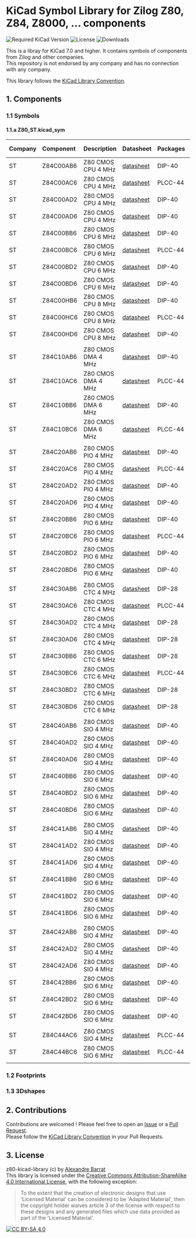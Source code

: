 # KiCad Symbol Library for Zilog Z80, Z84, Z8000, ... components

![Required KiCad Version](https://img.shields.io/badge/KiCad-%3E%3D7.0-success)
![License](https://img.shields.io/github/license/Oldschool-Computers-KiCad-repository/z80-kicad-library)
![Downloads](https://img.shields.io/github/downloads/Oldschool-Computers-KiCad-repository/z80-kicad-library/total)

This is a libray for KiCad 7.0 and higher.
It contains symbols of components from Zilog and other companies.  
This repository is not endorsed by any company and has no connection with any company.

This library follows the [KiCad Library Convention](https://klc.kicad.org/).


## 1. Components
### 1.1 Symbols
#### 1.1.a Z80_ST.kicad_sym
|Company|Component|Description|Datasheet|Packages| 1st version |
|:------|:--------|:----------|:--------|:-------|:------------|
| ST    | Z84C00AB6 | Z80 CMOS CPU 4 MHz | [datasheet](https://datasheets.alba0404.fr/data/Z80/Z84C00-ST.pdf) | DIP-40  | 1.0.0 |
| ST    | Z84C00AC6 | Z80 CMOS CPU 4 MHz | [datasheet](https://datasheets.alba0404.fr/data/Z80/Z84C00-ST.pdf) | PLCC-44 | 1.0.0 |
| ST    | Z84C00AD2 | Z80 CMOS CPU 4 MHz | [datasheet](https://datasheets.alba0404.fr/data/Z80/Z84C00-ST.pdf) | DIP-40  | 1.0.0 |
| ST    | Z84C00AD6 | Z80 CMOS CPU 4 MHz | [datasheet](https://datasheets.alba0404.fr/data/Z80/Z84C00-ST.pdf) | DIP-40  | 1.0.0 |
| ST    | Z84C00BB6 | Z80 CMOS CPU 6 MHz | [datasheet](https://datasheets.alba0404.fr/data/Z80/Z84C00-ST.pdf) | DIP-40  | 1.0.0 |
| ST    | Z84C00BC6 | Z80 CMOS CPU 6 MHz | [datasheet](https://datasheets.alba0404.fr/data/Z80/Z84C00-ST.pdf) | PLCC-44 | 1.0.0 |
| ST    | Z84C00BD2 | Z80 CMOS CPU 6 MHz | [datasheet](https://datasheets.alba0404.fr/data/Z80/Z84C00-ST.pdf) | DIP-40  | 1.0.0 |
| ST    | Z84C00BD6 | Z80 CMOS CPU 6 MHz | [datasheet](https://datasheets.alba0404.fr/data/Z80/Z84C00-ST.pdf) | DIP-40  | 1.0.0 |
| ST    | Z84C00HB6 | Z80 CMOS CPU 8 MHz | [datasheet](https://datasheets.alba0404.fr/data/Z80/Z84C00-ST.pdf) | DIP-40  | 1.0.0 |
| ST    | Z84C00HC6 | Z80 CMOS CPU 8 MHz | [datasheet](https://datasheets.alba0404.fr/data/Z80/Z84C00-ST.pdf) | PLCC-44 | 1.0.0 |
| ST    | Z84C00HD6 | Z80 CMOS CPU 8 MHz | [datasheet](https://datasheets.alba0404.fr/data/Z80/Z84C00-ST.pdf) | DIP-40  | 1.0.0 |
|       |           |                    |                                                                    |         |       |
| ST    | Z84C10AB6 | Z80 CMOS DMA 4 MHz | [datasheet](https://datasheets.alba0404.fr/data/Z80/Z84C10-ST.pdf) | DIP-40  | 1.0.0 |
| ST    | Z84C10AC6 | Z80 CMOS DMA 4 MHz | [datasheet](https://datasheets.alba0404.fr/data/Z80/Z84C10-ST.pdf) | PLCC-44 | 1.0.0 |
| ST    | Z84C10BB6 | Z80 CMOS DMA 6 MHz | [datasheet](https://datasheets.alba0404.fr/data/Z80/Z84C10-ST.pdf) | DIP-40  | 1.0.0 |
| ST    | Z84C10BC6 | Z80 CMOS DMA 6 MHz | [datasheet](https://datasheets.alba0404.fr/data/Z80/Z84C10-ST.pdf) | PLCC-44 | 1.0.0 |
|       |           |                    |                                                                    |         |       |
| ST    | Z84C20AB6 | Z80 CMOS PIO 4 MHz | [datasheet](https://datasheets.alba0404.fr/data/Z80/Z84C20-ST.pdf) | DIP-40  | 1.0.0 |
| ST    | Z84C20AC6 | Z80 CMOS PIO 4 MHz | [datasheet](https://datasheets.alba0404.fr/data/Z80/Z84C20-ST.pdf) | PLCC-44 | 1.0.0 |
| ST    | Z84C20AD2 | Z80 CMOS PIO 4 MHz | [datasheet](https://datasheets.alba0404.fr/data/Z80/Z84C20-ST.pdf) | DIP-40  | 1.0.0 |
| ST    | Z84C20AD6 | Z80 CMOS PIO 4 MHz | [datasheet](https://datasheets.alba0404.fr/data/Z80/Z84C20-ST.pdf) | DIP-40  | 1.0.0 |
| ST    | Z84C20BB6 | Z80 CMOS PIO 6 MHz | [datasheet](https://datasheets.alba0404.fr/data/Z80/Z84C20-ST.pdf) | DIP-40  | 1.0.0 |
| ST    | Z84C20BC6 | Z80 CMOS PIO 6 MHz | [datasheet](https://datasheets.alba0404.fr/data/Z80/Z84C20-ST.pdf) | PLCC-44 | 1.0.0 |
| ST    | Z84C20BD2 | Z80 CMOS PIO 6 MHz | [datasheet](https://datasheets.alba0404.fr/data/Z80/Z84C20-ST.pdf) | DIP-40  | 1.0.0 |
| ST    | Z84C20BD6 | Z80 CMOS PIO 6 MHz | [datasheet](https://datasheets.alba0404.fr/data/Z80/Z84C20-ST.pdf) | DIP-40  | 1.0.0 |
|       |           |                    |                                                                    |         |       |
| ST    | Z84C30AB6 | Z80 CMOS CTC 4 MHz | [datasheet](https://datasheets.alba0404.fr/data/Z80/Z84C30-ST.pdf) | DIP-28  | 1.0.0 |
| ST    | Z84C30AC6 | Z80 CMOS CTC 4 MHz | [datasheet](https://datasheets.alba0404.fr/data/Z80/Z84C30-ST.pdf) | PLCC-44 | 1.0.0 |
| ST    | Z84C30AD2 | Z80 CMOS CTC 4 MHz | [datasheet](https://datasheets.alba0404.fr/data/Z80/Z84C30-ST.pdf) | DIP-28  | 1.0.0 |
| ST    | Z84C30AD6 | Z80 CMOS CTC 4 MHz | [datasheet](https://datasheets.alba0404.fr/data/Z80/Z84C30-ST.pdf) | DIP-28  | 1.0.0 |
| ST    | Z84C30BB6 | Z80 CMOS CTC 6 MHz | [datasheet](https://datasheets.alba0404.fr/data/Z80/Z84C30-ST.pdf) | DIP-28  | 1.0.0 |
| ST    | Z84C30BC6 | Z80 CMOS CTC 6 MHz | [datasheet](https://datasheets.alba0404.fr/data/Z80/Z84C30-ST.pdf) | PLCC-44 | 1.0.0 |
| ST    | Z84C30BD2 | Z80 CMOS CTC 6 MHz | [datasheet](https://datasheets.alba0404.fr/data/Z80/Z84C30-ST.pdf) | DIP-28  | 1.0.0 |
| ST    | Z84C30BD6 | Z80 CMOS CTC 6 MHz | [datasheet](https://datasheets.alba0404.fr/data/Z80/Z84C30-ST.pdf) | DIP-28  | 1.0.0 |
|       |           |                    |                                                                    |         |       |
| ST    | Z84C40AB6 | Z80 CMOS SIO 4 MHz | [datasheet](https://datasheets.alba0404.fr/data/Z80/Z84C40-ST.pdf) | DIP-40  | 1.0.0 |
| ST    | Z84C40AD2 | Z80 CMOS SIO 4 MHz | [datasheet](https://datasheets.alba0404.fr/data/Z80/Z84C40-ST.pdf) | DIP-40  | 1.0.0 |
| ST    | Z84C40AD6 | Z80 CMOS SIO 4 MHz | [datasheet](https://datasheets.alba0404.fr/data/Z80/Z84C40-ST.pdf) | DIP-40  | 1.0.0 |
| ST    | Z84C40BB6 | Z80 CMOS SIO 6 MHz | [datasheet](https://datasheets.alba0404.fr/data/Z80/Z84C40-ST.pdf) | DIP-40  | 1.0.0 |
| ST    | Z84C40BD2 | Z80 CMOS SIO 6 MHz | [datasheet](https://datasheets.alba0404.fr/data/Z80/Z84C40-ST.pdf) | DIP-40  | 1.0.0 |
| ST    | Z84C40BD6 | Z80 CMOS SIO 6 MHz | [datasheet](https://datasheets.alba0404.fr/data/Z80/Z84C40-ST.pdf) | DIP-40  | 1.0.0 |
|       |           |                    |                                                                    |         |       |
| ST    | Z84C41AB6 | Z80 CMOS SIO 4 MHz | [datasheet](https://datasheets.alba0404.fr/data/Z80/Z84C41-ST.pdf) | DIP-40  | 1.0.0 |
| ST    | Z84C41AD2 | Z80 CMOS SIO 4 MHz | [datasheet](https://datasheets.alba0404.fr/data/Z80/Z84C41-ST.pdf) | DIP-40  | 1.0.0 |
| ST    | Z84C41AD6 | Z80 CMOS SIO 4 MHz | [datasheet](https://datasheets.alba0404.fr/data/Z80/Z84C41-ST.pdf) | DIP-40  | 1.0.0 |
| ST    | Z84C41BB6 | Z80 CMOS SIO 6 MHz | [datasheet](https://datasheets.alba0404.fr/data/Z80/Z84C41-ST.pdf) | DIP-40  | 1.0.0 |
| ST    | Z84C41BD2 | Z80 CMOS SIO 6 MHz | [datasheet](https://datasheets.alba0404.fr/data/Z80/Z84C41-ST.pdf) | DIP-40  | 1.0.0 |
| ST    | Z84C41BD6 | Z80 CMOS SIO 6 MHz | [datasheet](https://datasheets.alba0404.fr/data/Z80/Z84C41-ST.pdf) | DIP-40  | 1.0.0 |
|       |           |                    |                                                                    |         |       |
| ST    | Z84C42AB6 | Z80 CMOS SIO 4 MHz | [datasheet](https://datasheets.alba0404.fr/data/Z80/Z84C42-ST.pdf) | DIP-40  | 1.0.0 |
| ST    | Z84C42AD2 | Z80 CMOS SIO 4 MHz | [datasheet](https://datasheets.alba0404.fr/data/Z80/Z84C42-ST.pdf) | DIP-40  | 1.0.0 |
| ST    | Z84C42AD6 | Z80 CMOS SIO 4 MHz | [datasheet](https://datasheets.alba0404.fr/data/Z80/Z84C42-ST.pdf) | DIP-40  | 1.0.0 |
| ST    | Z84C42BB6 | Z80 CMOS SIO 6 MHz | [datasheet](https://datasheets.alba0404.fr/data/Z80/Z84C42-ST.pdf) | DIP-40  | 1.0.0 |
| ST    | Z84C42BD2 | Z80 CMOS SIO 6 MHz | [datasheet](https://datasheets.alba0404.fr/data/Z80/Z84C42-ST.pdf) | DIP-40  | 1.0.0 |
| ST    | Z84C42BD6 | Z80 CMOS SIO 6 MHz | [datasheet](https://datasheets.alba0404.fr/data/Z80/Z84C42-ST.pdf) | DIP-40  | 1.0.0 |
|       |           |                    |                                                                    |         |       |
| ST    | Z84C44AC6 | Z80 CMOS SIO 4 MHz | [datasheet](https://datasheets.alba0404.fr/data/Z80/Z84C40-ST.pdf) | PLCC-44 | 1.0.0 |
| ST    | Z84C44BC6 | Z80 CMOS SIO 6 MHz | [datasheet](https://datasheets.alba0404.fr/data/Z80/Z84C40-ST.pdf) | PLCC-44 | 1.0.0 |
|       |           |                    |                                                                    |         |       |


### 1.2 Footprints


### 1.3 3Dshapes


## 2. Contributions
Contributions are welcomed ! Please feel free to open an [Issue](https://github.com/Oldschool-Computers-KiCad-repository/tektronix-kicad-library/issues) or a [Pull Request](https://github.com/Oldschool-Computers-KiCad-repository/tektronix-kicad-library/pulls).  
Please follow the [KiCad Library Convention](https://klc.kicad.org/) in your Pull Requests.


## 3. License
z80-kicad-library (c) by [Alexandre Barrat](https://github.com/Alba0404)  
This library is licensed under the [Creative Commons Attribution-ShareAlike 4.0 International License](https://creativecommons.org/licenses/by-sa/4.0/legalcode), with the following exception:
> To the extent that the creation of electronic designs that use 'Licensed Material' can be considered to be 'Adapted Material', then the copyright holder waives article 3 of the license with respect to these designs and any generated files which use data provided as part of the 'Licensed Material'.

[![CC BY-SA 4.0](https://mirrors.creativecommons.org/presskit/buttons/88x31/svg/by-sa.svg)](https://creativecommons.org/licenses/by-sa/4.0/legalcode)
